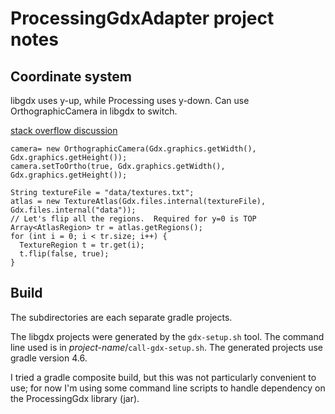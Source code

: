 # ProcessingGdxAdapter project notes



## Coordinate system

libgdx uses y-up, while Processing uses y-down.  Can use OrthographicCamera in
libgdx to switch.

[stack overflow
discussion](https://stackoverflow.com/questions/7708379/changing-the-coordinate-system-in-libgdx-java)

```
camera= new OrthographicCamera(Gdx.graphics.getWidth(), Gdx.graphics.getHeight());
camera.setToOrtho(true, Gdx.graphics.getWidth(), Gdx.graphics.getHeight());
```

```
String textureFile = "data/textures.txt";  
atlas = new TextureAtlas(Gdx.files.internal(textureFile), Gdx.files.internal("data"));  
// Let's flip all the regions.  Required for y=0 is TOP
Array<AtlasRegion> tr = atlas.getRegions();      
for (int i = 0; i < tr.size; i++) {
  TextureRegion t = tr.get(i);
  t.flip(false, true);
}
```

## Build

The subdirectories are each separate gradle projects.

The libgdx projects were generated by the `gdx-setup.sh` tool.  The command
line used is in _project-name_/`call-gdx-setup.sh`.  The generated projects use
gradle version 4.6.

I tried a gradle composite build, but this was not particularly convenient to
use; for now I'm using some command line scripts to handle dependency on the
ProcessingGdx library (jar).

